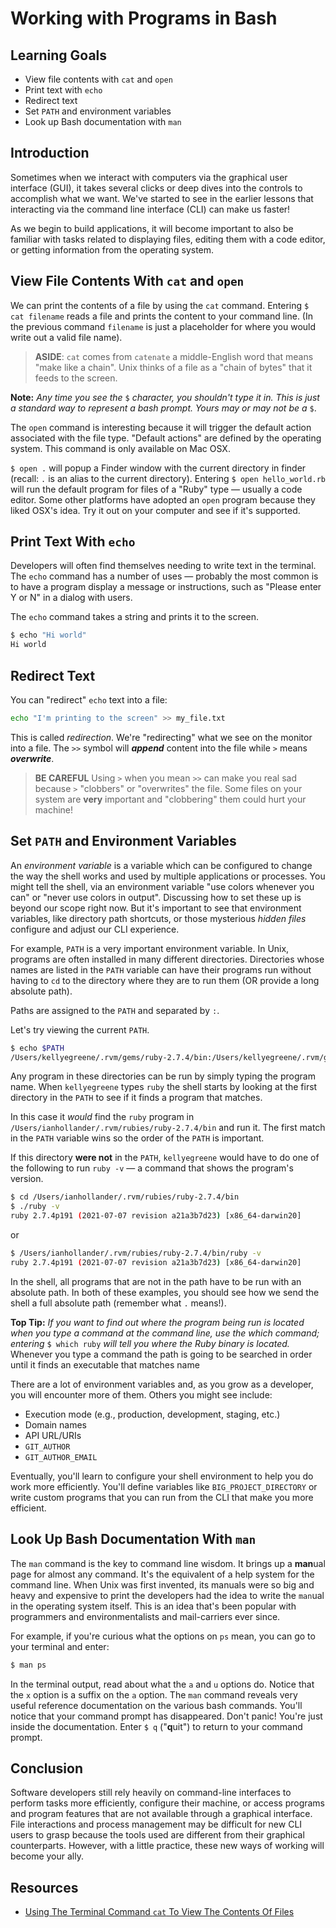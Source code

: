 # Working with Programs in Bash

## Learning Goals

- View file contents with `cat` and `open`
- Print text with `echo`
- Redirect text
- Set `PATH` and environment variables
- Look up Bash documentation with `man`

## Introduction

Sometimes when we interact with computers via the graphical user interface
(GUI), it takes several clicks or deep dives into the controls to accomplish
what we want. We've started to see in the earlier lessons that interacting via
the command line interface (CLI) can make us faster!

As we begin to build applications, it will become important to also
be familiar with tasks related to displaying files, editing them with
a code editor, or getting information from the operating system.

## View File Contents With `cat` and `open`

We can print the contents of a file by using the `cat` command. Entering
`$ cat filename` reads a file and prints the content to your command line. (In
the previous command `filename` is just a placeholder for where you would
write out a valid file name).

> **ASIDE**: `cat` comes from `catenate` a middle-English word that means "make
> like a chain". Unix thinks of a file as a "chain of bytes" that it feeds to
> the screen.

**Note:** _Any time you see the_ `$` _character, you shouldn't type it in. This
is just a standard way to represent a bash prompt. Yours may or may not be a_
`$`.

The `open` command is interesting because it will trigger the default action
associated with the file type. "Default actions" are defined by the operating
system. This command is only available on Mac OSX.

`$ open .` will popup a Finder window with the current directory in finder
(recall: `.` is an alias to the current directory). Entering
`$ open hello_world.rb` will run the default program for files of a "Ruby" type
— usually a code editor. Some other platforms have adopted an `open` program
because they liked OSX's idea. Try it out on your computer and see if it's
supported.

## Print Text With `echo`

Developers will often find themselves needing to write text in the terminal. The
`echo` command has a number of uses — probably the most common is to have a
program display a message or instructions, such as "Please enter Y or N" in a
dialog with users.

The `echo` command takes a string and prints it to the screen.

```bash
$ echo "Hi world"
Hi world
```

## Redirect Text

You can "redirect" `echo` text into a file:

```bash
echo "I'm printing to the screen" >> my_file.txt
```

This is called _redirection_. We're "redirecting" what we see on the monitor
into a file. The `>>` symbol will **_append_** content into the file while `>`
means **_overwrite_**.

> **BE CAREFUL** Using `>` when you mean `>>` can make you real sad because `>`
> "clobbers" or "overwrites" the file. Some files on your system are **very**
> important and "clobbering" them could hurt your machine!

## Set `PATH` and Environment Variables

An _environment variable_ is a variable which can be configured to change the
way the shell works and used by multiple applications or processes. You might
tell the shell, via an environment variable "use colors whenever you can" or
"never use colors in output". Discussing how to set these up is beyond our scope
right now. But it's important to see that environment variables, like directory
path shortcuts, or those mysterious _hidden files_ configure and adjust our CLI
experience.

For example, `PATH` is a very important environment variable. In Unix, programs
are often installed in many different directories. Directories whose names are
listed in the `PATH` variable can have their programs run without having to `cd`
to the directory where they are to run them (OR provide a long absolute path).

Paths are assigned to the `PATH` and separated by `:`.

Let's try viewing the current `PATH`.

```bash
$ echo $PATH
/Users/kellyegreene/.rvm/gems/ruby-2.7.4/bin:/Users/kellyegreene/.rvm/gems/ruby-2.7.4@global/bin:/Users/kellyegreene/.rvm/rubies/ruby-2.7.4/bin:/Users/kellyegreene/.nvm/versions/node/v8.9.4/bin:/Applications/Postgres.app/Contents/Versions/9.4/bin:/usr/local/share/npm/lib/node_modules/grunt-cli/bin:/usr/local:/usr/local/bin:/usr/local/sbin:/usr/bin:/usr/local/bin:/usr/local/bin:/usr/bin:/bin:/usr/sbin:/sbin:/Users/kellyegreene/Library/Android/sdk/tools:/Users/kellyegreene/Library/Android/sdk/platform-tools:/Users/kellyegreene/Library/Android/sdk/tools:/Users/kellyegreene/Library/Android/sdk/platform-tools:/Users/kellyegreene/.rvm/bin
```

Any program in these directories can be run by simply typing the program name.
When `kellyegreene` types `ruby` the shell starts by looking at the first
directory in the `PATH` to see if it finds a program that matches.

In this case it _would_ find the `ruby` program in
`/Users/ianhollander/.rvm/rubies/ruby-2.7.4/bin` and run it. The first match in
the `PATH` variable wins so the order of the `PATH` is important.

If this directory **were not** in the `PATH`, `kellyegreene` would have to do
one of the following to run `ruby -v` — a command that shows the program's
version.

```bash
$ cd /Users/ianhollander/.rvm/rubies/ruby-2.7.4/bin
$ ./ruby -v
ruby 2.7.4p191 (2021-07-07 revision a21a3b7d23) [x86_64-darwin20]
```

or

```bash
$ /Users/ianhollander/.rvm/rubies/ruby-2.7.4/bin/ruby -v
ruby 2.7.4p191 (2021-07-07 revision a21a3b7d23) [x86_64-darwin20]
```

In the shell, all programs that are not in the path have to be run with an
absolute path. In both of these examples, you should see how we send the
shell a full absolute path (remember what `.` means!).

**Top Tip:** _If you want to find out where the program being run is located
when you type a command at the command line, use the which command; entering_
`$ which ruby` _will tell you where the Ruby binary is located._ Whenever you
type a command the path is going to be searched in order until it finds an
executable that matches name

There are a lot of environment variables and, as you grow as a developer, you
will encounter more of them. Others you might see include:

- Execution mode (e.g., production, development, staging, etc.)
- Domain names
- API URL/URIs
- `GIT_AUTHOR`
- `GIT_AUTHOR_EMAIL`

Eventually, you'll learn to configure your shell environment to help you do work
more efficiently. You'll define variables like `BIG_PROJECT_DIRECTORY` or write
custom programs that you can run from the CLI that make you more efficient.

## Look Up Bash Documentation With `man`

The `man` command is the key to command line wisdom. It brings up a **man**ual
page for almost any command. It's the equivalent of a help system for the
command line. When Unix was first invented, its manuals were so big and heavy
and expensive to print the developers had the idea to write the `man`ual in the
operating system itself. This is an idea that's been popular with programmers
and environmentalists and mail-carriers ever since.

For example, if you're curious what the options on `ps` mean, you can go to your
terminal and enter:

```bash
$ man ps
```

In the terminal output, read about what the `a` and `u` options do. Notice that
the `x` option is a suffix on the `a` option. The `man` command reveals very
useful reference documentation on the various bash commands. You'll notice that
your command prompt has disappeared. Don't panic! You're just inside the
documentation. Enter `$ q` ("**q**uit") to return to your command prompt.

## Conclusion

Software developers still rely heavily on command-line interfaces to perform
tasks more efficiently, configure their machine, or access programs and program
features that are not available through a graphical interface. File interactions
and process management may be difficult for new CLI users to grasp because the
tools used are different from their graphical counterparts. However, with a
little practice, these new ways of working will become your ally.

## Resources

- [Using The Terminal Command `cat` To View The Contents Of Files](https://www.freecodecamp.org/news/the-cat-command-in-linux-how-to-create-a-text-file-with-cat-or-touch/)

